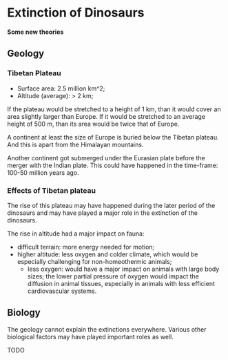 
# Extinction of Dinosaurs

**Some new theories**

## Geology

### Tibetan Plateau

- Surface area: 2.5 million km^2;
- Altitude (average): > 2 km;

If the plateau would be stretched to a height of 1 km, than it would cover an area slightly larger than Europe. If it would be stretched to an average height of 500 m, than its area would be twice that of Europe.

A continent at least the size of Europe is buried below the Tibetan plateau. And this is apart from the Himalayan mountains.

Another continent got submerged under the Eurasian plate before the merger with the Indian plate. This could have happened in the time-frame: 100-50 million years ago.


### Effects of Tibetan plateau

The rise of this plateau may have happened during the later period of the dinosaurs and may have played a major role in the extinction of the dinosaurs.

The rise in altitude had a major impact on fauna:
- difficult terrain: more energy needed for motion;
- higher altitude: less oxygen and colder climate, which would be especially challenging for non-homeothermic animals;
  - less oxygen: would have a major impact on animals with large body sizes; the lower partial pressure of oxygen would impact the diffusion in animal tissues, especially in animals with less efficient cardiovascular systems.


## Biology

The geology cannot explain the extinctions everywhere. Various other biological factors may have played important roles as well.

TODO
